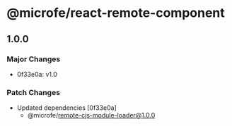 # @microfe/react-remote-component

## 1.0.0

### Major Changes

- 0f33e0a: v1.0

### Patch Changes

- Updated dependencies [0f33e0a]
  - @microfe/remote-cjs-module-loader@1.0.0
